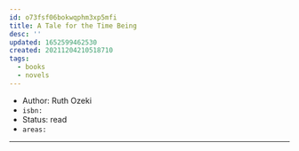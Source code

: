 ```yaml
---
id: o73fsf06bokwqphm3xp5mfi
title: A Tale for the Time Being
desc: ''
updated: 1652599462530
created: 20211204210518710
tags:
  - books
  - novels
---
```


- Author: Ruth Ozeki
- `isbn:`
- Status: read
- `areas:`

---
